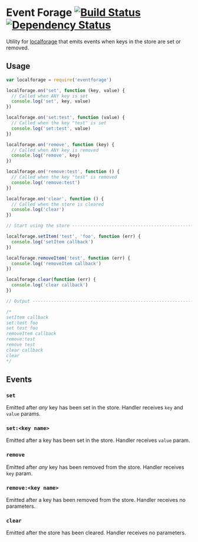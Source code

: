 # Event Forage [![Build Status](https://travis-ci.org/alanshaw/eventforage.svg)](https://travis-ci.org/alanshaw/eventforage) [![Dependency Status](https://david-dm.org/alanshaw/eventforage.svg)](https://david-dm.org/alanshaw/eventforage)

Utility for [localforage](https://github.com/mozilla/localForage) that emits events when keys in the store are set or removed.

## Usage

```js
var localforage = require('eventforage')

localforage.on('set', function (key, value) {
  // Called when ANY key is set
  console.log('set', key, value)
})

localforage.on('set:test', function (value) {
  // Called when the key "test" is set
  console.log('set:test', value)
})

localforage.on('remove', function (key) {
  // Called when ANY key is removed
  console.log('remove', key)
})

localforage.on('remove:test', function () {
  // Called when the key "test" is removed
  console.log('remove:test')
})

localforage.on('clear', function () {
  // Called when the store is cleared
  console.log('clear')
})

// Start using the store ------------------------------------------------------

localforage.setItem('test', 'foo', function (err) {
  console.log('setItem callback')
})

localforage.removeItem('test', function (err) {
  console.log('removeItem callback')
})

localforage.clear(function (err) {
  console.log('clear callback')
})

// Output ---------------------------------------------------------------------

/*
setItem callback
set:test foo
set test foo
removeItem callback
remove:test
remove test
clear callback
clear
*/
```

## Events

### `set`

Emitted after _any_ key has been set in the store. Handler receives `key` and `value` params.

### `set:<key name>`

Emitted after a key has been set in the store. Handler receives `value` param.

### `remove`

Emitted after _any_ key has been removed from the store. Handler receives `key` param.

### `remove:<key name>`

Emitted after a key has been removed from the store. Handler receives no parameters.

### `clear`

Emitted after the store has been cleared. Handler receives no parameters.
